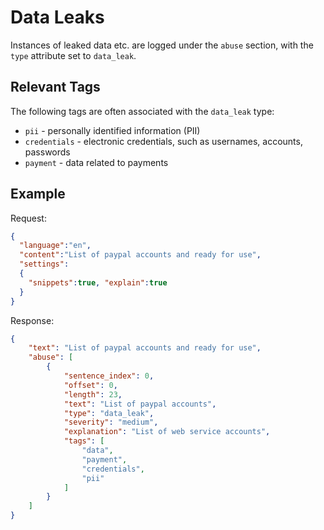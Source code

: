 # Data Leaks

Instances of leaked data etc. are logged under the `abuse` section, with the `type` attribute set to `data_leak`.

## Relevant Tags

The following tags are often associated with the `data_leak` type:

* `pii` - personally identified information (PII)
* `credentials` - electronic credentials, such as usernames, accounts, passwords
* `payment` - data related to payments

## Example

Request:

```json
{
  "language":"en",
  "content":"List of paypal accounts and ready for use",
  "settings": 
  {
    "snippets":true, "explain":true
  }
}
```

Response:
```json
{
	"text": "List of paypal accounts and ready for use",
	"abuse": [
		{
			"sentence_index": 0,
			"offset": 0,
			"length": 23,
			"text": "List of paypal accounts",
			"type": "data_leak",
			"severity": "medium",
			"explanation": "List of web service accounts",
			"tags": [
				"data",
				"payment",
				"credentials",
				"pii"
			]
		}
	]
}
```
